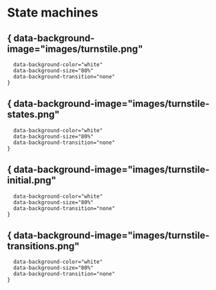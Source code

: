 # State machines

## { data-background-image="images/turnstile.png"
      data-background-color="white"
      data-background-size="80%"
      data-background-transition="none"
    }

## { data-background-image="images/turnstile-states.png"
      data-background-color="white"
      data-background-size="80%"
      data-background-transition="none"
    }

## { data-background-image="images/turnstile-initial.png"
      data-background-color="white"
      data-background-size="80%"
      data-background-transition="none"
    }

## { data-background-image="images/turnstile-transitions.png"
      data-background-color="white"
      data-background-size="80%"
      data-background-transition="none"
    }

